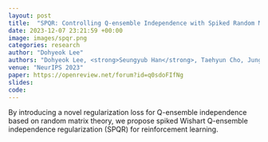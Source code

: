 ```yaml
---
layout: post
title:  "SPQR: Controlling Q-ensemble Independence with Spiked Random Model for Reinforcement Learning"
date: 2023-12-07 23:21:59 +00:00
image: images/spqr.png
categories: research
author: "Dohyeok Lee"
authors: "Dohyeok Lee, <strong>Seungyub Han</strong>, Taehyun Cho, Jungwoo Lee"
venue: "NeurIPS 2023"
paper: https://openreview.net/forum?id=q0sdoFIfNg
slides: 
code: 
---
```

By introducing a novel regularization loss for Q-ensemble independence based on random matrix theory, we propose spiked Wishart Q-ensemble independence regularization (SPQR) for reinforcement learning.